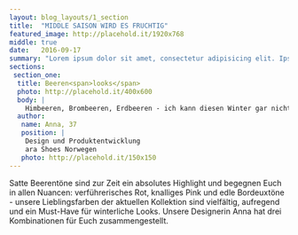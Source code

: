 ```yaml
---
layout: blog_layouts/1_section
title:  "MIDDLE SAISON WIRD ES FRUCHTIG"
featured_image: http://placehold.it/1920x768
middle: true
date:   2016-09-17
summary: "Lorem ipsum dolor sit amet, consectetur adipisicing elit. Ipsa, illo eligendi quos veniam recusandae, expedita minus illum unde deleniti dolor"
sections:
 section_one:
  title: Beeren<span>looks</span>
  photo: http://placehold.it/400x600
  body: |
    Himbeeren, Brombeeren, Erdbeeren - ich kann diesen Winter gar nicht genug kriegen von den bunten Früchten. Mein Tipp für lässige Looks: Color- Blocking - kombiniert die Farben in allen Facetten und schreckt auch vor wilden Kombinationen nicht zurück!
  author:
   name: Anna, 37
   position: |
    Design und Produktentwicklung
    ara Shoes Norwegen
   photo: http://placehold.it/150x150
---
```


Satte Beerentöne sind zur Zeit ein absolutes Highlight und begegnen Euch in allen Nuancen: verführerisches Rot, knalliges Pink und edle Bordeuxtöne - unsere Lieblingsfarben der aktuellen Kollektion sind vielfältig, aufregend und ein Must-Have für winterliche Looks. Unsere Designerin Anna hat drei Kombinationen für Euch zusammengestellt.
